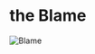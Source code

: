 # the Blame
![Blame](https://cdn.discordapp.com/attachments/538301409196638219/991385590106964008/Blame.png)
